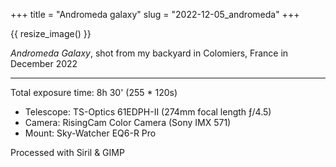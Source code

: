 +++
title = "Andromeda galaxy"
slug = "2022-12-05_andromeda"
+++

{{ resize_image() }}

*Andromeda Galaxy*, shot from my backyard in Colomiers, France in December 2022

---

Total exposure time: 8h 30' (255 * 120s)

- Telescope: TS-Optics 61EDPH-II (274mm focal length ƒ/4.5)
- Camera: RisingCam Color Camera (Sony IMX 571)
- Mount: Sky-Watcher EQ6-R Pro

Processed with Siril & GIMP
